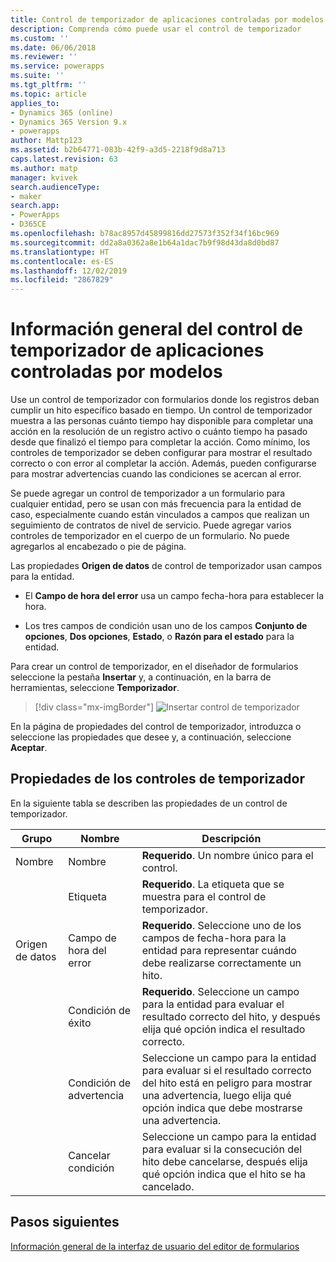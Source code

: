 ```yaml
---
title: Control de temporizador de aplicaciones controladas por modelos en Power Apps | MicrosoftDocs
description: Comprenda cómo puede usar el control de temporizador
ms.custom: ''
ms.date: 06/06/2018
ms.reviewer: ''
ms.service: powerapps
ms.suite: ''
ms.tgt_pltfrm: ''
ms.topic: article
applies_to:
- Dynamics 365 (online)
- Dynamics 365 Version 9.x
- powerapps
author: Mattp123
ms.assetid: b2b64771-083b-42f9-a3d5-2218f9d8a713
caps.latest.revision: 63
ms.author: matp
manager: kvivek
search.audienceType:
- maker
search.app:
- PowerApps
- D365CE
ms.openlocfilehash: b78ac8957d45899816dd27573f352f34f16bc969
ms.sourcegitcommit: dd2a8a0362a8e1b64a1dac7b9f98d43da8d0bd87
ms.translationtype: HT
ms.contentlocale: es-ES
ms.lasthandoff: 12/02/2019
ms.locfileid: "2867829"
---
```

# <a name="model-driven-app-timer-control-overview"></a>Información general del control de temporizador de aplicaciones controladas por modelos

 Use un control de temporizador con formularios donde los registros deban cumplir un hito específico basado en tiempo. Un control de temporizador muestra a las personas cuánto tiempo hay disponible para completar una acción en la resolución de un registro activo o cuánto tiempo ha pasado desde que finalizó el tiempo para completar la acción. Como mínimo, los controles de temporizador se deben configurar para mostrar el resultado correcto o con error al completar la acción. Además, pueden configurarse para mostrar advertencias cuando las condiciones se acercan al error.  
  
 Se puede agregar un control de temporizador a un formulario para cualquier entidad, pero se usan con más frecuencia para la entidad de caso, especialmente cuando están vinculados a campos que realizan un seguimiento de contratos de nivel de servicio. Puede agregar varios controles de temporizador en el cuerpo de un formulario. No puede agregarlos al encabezado o pie de página.  
  
 Las propiedades **Origen de datos** de control de temporizador usan campos para la entidad.  
  
-   El **Campo de hora del error** usa un campo fecha-hora para establecer la hora.  
  
-   Los tres campos de condición usan uno de los campos **Conjunto de opciones**, **Dos opciones**, **Estado**, o **Razón para el estado** para la entidad.  

Para crear un control de temporizador, en el diseñador de formularios seleccione la pestaña **Insertar** y, a continuación, en la barra de herramientas, seleccione **Temporizador**. 

  > [!div class="mx-imgBorder"] 
  > ![Insertar control de temporizador](media/insert-timer-control.png)

En la página de propiedades del control de temporizador, introduzca o seleccione las propiedades que desee y, a continuación, seleccione **Aceptar**. 

  
<a name="BKMK_TimerControlProperties"></a>   

## <a name="timer-control-properties"></a>Propiedades de los controles de temporizador  
 En la siguiente tabla se describen las propiedades de un control de temporizador.  
  
|Grupo|Nombre|Descripción|  
|-----------|----------|-----------------|  
|Nombre|Nombre|**Requerido**. Un nombre único para el control.|  
||Etiqueta|**Requerido**. La etiqueta que se muestra para el control de temporizador.|  
|Origen de datos|Campo de hora del error|**Requerido**. Seleccione uno de los campos de fecha-hora para la entidad para representar cuándo debe realizarse correctamente un hito.|  
||Condición de éxito|**Requerido**. Seleccione un campo para la entidad para evaluar el resultado correcto del hito, y después elija qué opción indica el resultado correcto.|  
||Condición de advertencia|Seleccione un campo para la entidad para evaluar si el resultado correcto del hito está en peligro para mostrar una advertencia, luego elija qué opción indica que debe mostrarse una advertencia.|  
||Cancelar condición|Seleccione un campo para la entidad para evaluar si la consecución del hito debe cancelarse, después elija qué opción indica que el hito se ha cancelado.|  

## <a name="next-steps"></a>Pasos siguientes

[Información general de la interfaz de usuario del editor de formularios](form-editor-user-interface-legacy.md)
